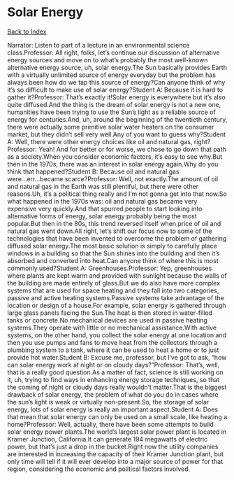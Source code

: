 # Solar Energy
[Back to Index](https://github.com/windows10010/tpoExtractor/blog/master/README.md)

Narrator: Listen to part of a lecture in an environmental science class.Professor: All right, folks, let’s continue our discussion of alternative energy sources and move on to what’s probably the most well-known alternative energy source, uh, solar energy.The Sun basically provides Earth with a virtually unlimited source of energy everyday but the problem has always been how do we tap this source of energy?Can anyone think of why it’s so difficult to make use of solar energy?Student A: Because it is hard to gather it?Professor: That’s exactly it!Solar energy is everywhere but it’s also quite diffused.And the thing is the dream of solar energy is not a new one, humanities have been trying to use the Sun’s light as a reliable source of energy for centuries.And, uh, around the beginning of the twentieth century, there were actually some primitive solar water heaters on the consumer market, but they didn’t sell very well.Any of you want to guess why?Student A: Well, there were other energy choices like oil and natural gas, right?Professor: Yeah! And for better or for worse, we chose to go down that path as a society.When you consider economic factors, it’s easy to see why.But then in the 1970s, there was an interest in solar energy again.Why do you think that happened?Student B: Because oil and natural gas were...err...became scarce?Professor: Well, not exactly.The amount of oil and natural gas in the Earth was still plentiful, but there were other reasons.Uh, it’s a political thing really and I’m not gonna get into that now.So what happened in the 1970s was: oil and natural gas became very expensive very quickly.And that spurred people to start looking into alternative forms of energy, solar energy probably being the most popular.But then in the 80s, this trend reversed itself when price of oil and natural gas went down.All right, let’s shift our focus now to some of the technologies that have been invented to overcome the problem of gathering diffused solar energy.The most basic solution is simply to carefully place windows in a building so that the Sun shines into the building and then it’s absorbed and converted into heat.Can anyone think of where this is most commonly used?Student A: Greenhouses.Professor: Yep, greenhouses where plants are kept warm and provided with sunlight because the walls of the building are made entirely of glass.But we do also have more complex systems that are used for space heating and they fall into two categories, passive and active heating systems.Passive systems take advantage of the location or design of a house.For example, solar energy is gathered through large glass panels facing the Sun.The heat is then stored in water-filled tanks or concrete.No mechanical devices are used in passive heating systems.They operate with little or no mechanical assistance.With active systems, on the other hand, you collect the solar energy at one location and then you use pumps and fans to move heat from the collectors through a plumbing system to a tank, where it can be used to heat a home or to just provide hot water.Student B: Excuse me, professor, but I’ve got to ask, “how can solar energy work at night or on cloudy days?”Professor: That’s, well, that is a really good question.As a matter of fact, science is still working on it, uh, trying to find ways in enhancing energy storage techniques, so that the coming of night or cloudy days really wouldn’t matter.That is the biggest drawback of solar energy, the problem of what do you do in cases where the sun’s light is weak or virtually non-present.So, the storage of solar energy, lots of solar energy is really an important aspect.Student A: Does that mean that solar energy can only be used on a small scale, like heating a home?Professor: Well, actually, there have been some attempts to build solar energy power plants.The world’s largest solar power plant is located in Kramer Junction, California.It can generate 194 megawatts of electric power, but that’s just a drop in the bucket.Right now the utility companies are interested in increasing the capacity of their Kramer Junction plant, but only time will tell if it will ever develop into a major source of power for that region, considering the economic and political factors involved. 